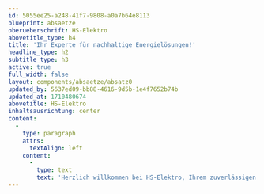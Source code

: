 ```yaml
---
id: 5055ee25-a248-41f7-9808-a0a7b64e8113
blueprint: absaetze
oberueberschrift: HS-Elektro
abovetitle_type: h4
title: 'Ihr Experte für nachhaltige Energielösungen!'
headline_type: h2
subtitle_type: h3
active: true
full_width: false
layout: components/absaetze/absatz0
updated_by: 5637ed09-bb88-4616-9d5b-1e4f7652b74b
updated_at: 1710480674
abovetitle: HS-Elektro
inhaltsausrichtung: center
content:
  -
    type: paragraph
    attrs:
      textAlign: left
    content:
      -
        type: text
        text: 'Herzlich willkommen bei HS-Elektro, Ihrem zuverlässigen Partner für innovative Energielösungen. Wir sind spezialisiert auf eine Vielzahl von Dienstleistungen, um Ihre Energieeffizienz zu steigern und gleichzeitig Ihren ökologischen Fußabdruck zu reduzieren.'
---
```

